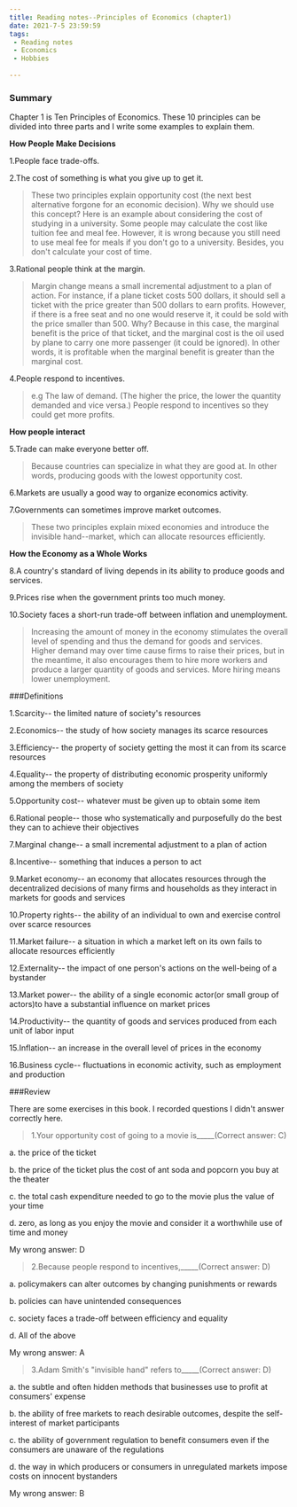 ```yaml
---
title: Reading notes--Principles of Economics (chapter1)
date: 2021-7-5 23:59:59
tags:
 - Reading notes
 - Economics
 - Hobbies
 
---
```


### Summary

Chapter 1 is Ten Principles of Economics. These 10 principles can be divided into three parts and I write some examples to explain them.

**How People Make Decisions**

1.People face trade-offs.

2.The cost of something is what you give up to get it.

>These two principles explain opportunity cost (the next best alternative forgone for an economic decision). Why we should use this concept? Here is an example about considering the cost of studying in a university. Some people may calculate the cost like tuition fee and meal fee. However, it is wrong because you still need to use meal fee for meals if you don't go to a university. Besides, you don't calculate your cost of time.

3.Rational people think at the margin.

>Margin change means a small incremental adjustment to a plan of action. For instance, if a plane ticket costs 500 dollars, it should sell a ticket with the price greater than 500 dollars to earn profits. However, if there is a free seat and no one would reserve it, it could be sold with the price smaller than 500. Why? Because in this case, the marginal benefit is the price of that ticket, and the marginal cost is the oil used by plane to carry one more passenger (it could be ignored). In other words, it is profitable when the marginal benefit is greater than the marginal cost.

4.People respond to incentives.

>e.g The law of demand. (The higher the price, the lower the quantity demanded and vice versa.)  People respond to incentives so they could get more profits. 

**How people interact**

5.Trade can make everyone better off.

>Because countries can specialize in what they are good at. In other words, producing goods with the lowest opportunity cost.

6.Markets are usually a good way to organize economics activity.

7.Governments can sometimes improve market outcomes.

>These two principles explain mixed economies and introduce the invisible hand--market, which can allocate resources efficiently.

**How the Economy as a Whole Works**

8.A country's standard of living depends in its ability to produce goods and services.

9.Prices rise when the government prints too much money.

10.Society faces a short-run trade-off between inflation and unemployment.

>Increasing the amount of money in the economy stimulates the overall level of spending and thus the demand for goods and services.
>Higher demand may over time cause firms to raise their prices, but in the meantime, it also encourages them to hire more workers and produce a larger quantity of goods and services.
>More hiring means lower unemployment. 

###Definitions

1.Scarcity-- the limited nature of society's resources

2.Economics-- the study of how society manages its scarce resources

3.Efficiency-- the property of society getting the most it can from its scarce resources

4.Equality-- the property of distributing economic prosperity uniformly among the members of society

5.Opportunity cost-- whatever must be given up to obtain some item

6.Rational people-- those who systematically and purposefully do the best they can to achieve their objectives

7.Marginal change-- a small incremental adjustment to a plan of action

8.Incentive-- something that induces a person to act

9.Market economy-- an economy that allocates resources through the decentralized decisions of many firms and households as they interact in markets for goods and services

10.Property rights-- the ability of an individual to own and exercise control over scarce resources

11.Market failure--  a situation in which a market left on its own fails to allocate resources efficiently

12.Externality-- the impact of one person's actions on the well-being of a bystander

13.Market power-- the ability of a single economic actor(or small group of actors)to have a substantial influence on market prices

14.Productivity-- the quantity of goods and services produced from each unit of labor input

15.Inflation-- an increase in the overall level of prices in the economy

16.Business cycle-- fluctuations in economic activity, such as employment and production

###Review

There are some exercises in this book. I recorded questions I didn't answer correctly here.

>1.Your opportunity cost of going to a movie is_____(Correct answer: C)

a. the price of the ticket

b. the price of the ticket plus the cost of ant soda and popcorn you buy at the theater

c. the total cash expenditure needed to go to the movie plus the value of your time

d. zero, as long as you enjoy the movie and consider it a worthwhile use of time and money

My wrong answer: D

>2.Because people respond to incentives,_____(Correct answer: D)

a. policymakers can alter outcomes by changing punishments or rewards

b. policies can have unintended consequences

c. society faces a trade-off between efficiency and equality

d. All of the above

My wrong answer: A

>3.Adam Smith's "invisible hand" refers to_____(Correct answer: D)

a. the subtle and often hidden methods that businesses use to profit at consumers' expense
 
b. the ability of free markets to reach desirable outcomes, despite the self-interest of market participants

c. the ability of government regulation to benefit consumers even if the consumers are unaware of the regulations

d. the way in which producers or consumers in unregulated markets impose costs on innocent bystanders

My wrong answer: B

